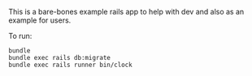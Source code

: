 This is a bare-bones example rails app to
help with dev and also as an example for users.

To run:

```
bundle
bundle exec rails db:migrate
bundle exec rails runner bin/clock
```
